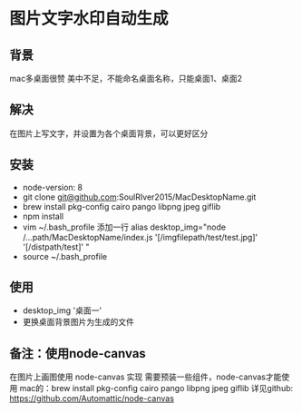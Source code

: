

# 图片文字水印自动生成

## 背景
mac多桌面很赞 
美中不足，不能命名桌面名称，只能桌面1、桌面2

## 解决
在图片上写文字，并设置为各个桌面背景，可以更好区分

## 安装
 * node-version: 8
 * git clone git@github.com:SoulRIver2015/MacDesktopName.git
 * brew install pkg-config cairo pango libpng jpeg giflib
 * npm install
 * vim ~/.bash_profile
添加一行 alias desktop_img="node /...path/MacDesktopName/index.js '[/imgfilepath/test/test.jpg]' '[/distpath/test]' "
 * source ~/.bash_profile

## 使用
 * desktop_img '桌面一'
 * 更换桌面背景图片为生成的文件

## 备注：使用node-canvas
在图片上画图使用 node-canvas 实现 
需要预装一些组件，node-canvas才能使用 
mac的：brew install pkg-config cairo pango libpng jpeg giflib 
详见github: https://github.com/Automattic/node-canvas

